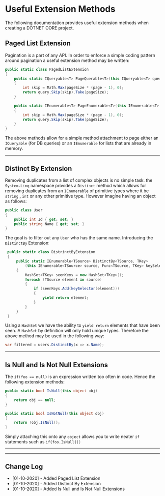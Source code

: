 # Useful Extension Methods

The following documentation provides useful extension methods when creating a DOTNET CORE project.

## Paged List Extension

Pagination is a part of any API. In order to enforce a simple coding pattern around pagination a useful extension method may be written:

```c#
public static class PagedListExtension
{
    public static IQueryable<T> PageQuerable<T>(this IQueryable<T> query, int page, int pageSize)
    {
        int skip = Math.Max(pageSize * (page - 1), 0);
        return query.Skip(skip).Take(pageSize);
    }

    public static IEnumerable<T> PageEnumerable<T>(this IEnumerable<T> query, int page, int pageSize)
    {
        int skip = Math.Max(pageSize * (page - 1), 0);
        return query.Skip(skip).Take(pageSize);
    }
}
```

The above methods allow for a simple method attachment to page either an `IQueryable` (for DB queries) or an `IEnumerable` for lists that are already in memory.

---

## Distinct By Extension 

Removing duplicates from a list of complex objects is no simple task. the `System.Linq` namespace provides a `Distinct` method which allows for removing duplicates from an `IEnumerable` of primitive types where it be `string` , `int` or any other primitive type. However imagine having an object as follows:

```c#
public class User
{
	public int Id { get; set; }
    public string Name { get; set; }
}
```

The goal is to filter out any `User` who has the same name. Introducing the `DistinctBy` Extension:

```c#
 public static class DistrinctByExtension
 {
     public static IEnumerable<TSource> DistinctBy<TSource, TKey>
         (this IEnumerable<TSource> source, Func<TSource, TKey> keySelector)
     {
         HashSet<TKey> seenKeys = new HashSet<TKey>();
         foreach (TSource element in source)
         {
             if (seenKeys.Add(keySelector(element)))
             {
                 yield return element;
             }
         }
     }
 }
```

Using a `HashSet` we have the ability to `yield return` elements that have been seen. A `HashSet` by definition will only hold unique types. Therefore the above method may be used in the following way:

```c#
var filtered = users.DistinctBy(x => x.Name);
```

---

## Is Null and Is Not Null Extensions

The `if(foo == null)` is an expression written too often in code. Hence the following extension methods:

```c#
public static bool IsNull(this object obj)
{
	return obj == null;
}

public static bool IsNotNull(this object obj)
{
	return !obj.IsNull();
}
```

Simply attaching this onto any `object` allows you to write neater `if` statements such as `if(foo.IsNull())`

---



---

## Change Log

- [01-10-2020] - Added Paged List Extension
- [01-10-2020] - Added Distinct By Extension
- [01-10-2020] - Added Is Null and Is Not Null Extensions